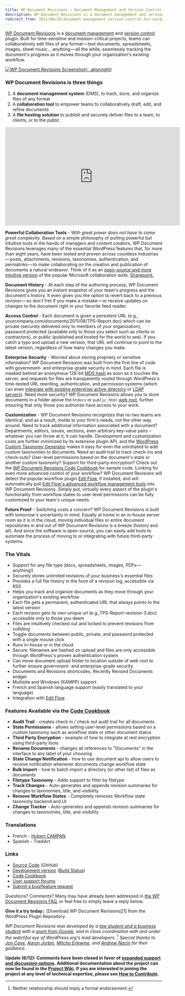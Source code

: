 ```yaml
---
title: WP Document Revisions — Document Management and Version Control for WordPress
description: WP Document Revisions is a document management and version control plugin for the popular content management system, WordPress. Think of it as an open-source and more intuitive version of the popular Microsoft collaboration suite, Sharepoint.
redirect_from: 2011/08/29/document-management-version-control-for-wordpress/
---
```


[WP Document Revisions](http://wordpress.org/extend/plugins/wp-document-revisions/) is a [document management](http://en.wikipedia.org/wiki/Document_management_system) and [version control](http://en.wikipedia.org/wiki/Revision_control) plugin. Built for time-sensitive and mission-critical projects, teams can collaboratively edit files of any format — text documents, spreadsheets, images, sheet music… anything — all the while, seamlessly tracking the document's progress as it moves through your organization's existing workflow.

[![WP Document Revisions Screenshot](https://ben.balter.com/wp-content/uploads/2011/07/wp-document-revisions-screen-shot-300x226.png){: .alignright}](https://ben.balter.com/wp-content/uploads/2011/07/wp-document-revisions-screen-shot.png)

### WP Document Revisions is three things

1. A **document management system** (DMS), to track, store, and organize files of any format
2. A **collaboration tool** to empower teams to collaboratively draft, edit, and refine documents
3. A **file hosting solution** to publish and securely deliver files to a team, to clients, or to the public

<iframe width="560" height="315" src="http://www.youtube.com/embed/VpsTNSiJKis" frameborder="0" allowfullscreen="true" title="Video introduction to WP Document Revisions"></iframe>

**Powerful Collaboration Tools** - *With great power does not have to come great complexity.* Based on a simple philosophy of putting powerful but intuitive tools in the hands of managers and content creators, WP Document Revisions leverages many of the essential WordPress features that, for more than eight years, have been tested and proven across countless industries — posts, attachments, revisions, taxonomies, authentication, and permalinks — to make collaborating on the creation and publication of documents a natural endeavor. Think of it as an [open-source and more intuitive version](https://ben.balter.com/2011/04/04/when-all-you-have-is-a-pair-of-bolt-cutters/) of the popular Microsoft collaboration suite, [Sharepoint.](https://products.office.com/en-US/sharepoint)

**Document History** - At each step of the authoring process, WP Document Revisions gives you an instant snapshot of your team's progress and the document's history. It even gives you the option to revert back to a previous revision — so don't fret if you make a mistake — or receive updates on changes to the document right in your favorite feed reader.

**Access Control** - Each document is given a persistent URL (e.g., yourcompany.com/documents/2011/08/TPS-Report.doc) which can be private (securely delivered only to members of your organization), password protected (available only to those you select such as clients or contractors), or public (published and hosted for the world to see). If you catch a typo and upload a new version, that URL will continue to point to the latest version, regardless of how many changes you make.

**Enterprise Security** - Worried about storing propriety or sensitive information? WP Document Revisions was built from the first line of code with government- and enterprise-grade security in mind. Each file is masked behind an anonymous 128-bit [MD5 hash](http://en.wikipedia.org/wiki/MD5) as soon as it touches the server, and requests for files are transparently routed through WordPress's time-tested URL rewriting, authentication, and permission systems (which can even [integrate with existing enterprise active directory](http://wordpress.org/extend/plugins/active-directory-integration/) or [LDAP servers](http://wordpress.org/extend/plugins/simple-ldap-login/)). Need more security? WP Document Revisions allows you to store documents in a folder above the `htdocs` or `public_html` [web root](http://httpd.apache.org/docs/2.0/mod/core.html#documentroot), further ensuring that only those you authorize have access to your work.

**Customization** - WP Document Revisions recognizes that no two teams are identical, and as a result, molds to your firm's needs, not the other way around. Need to track additional information associated with a document? Departments, editors, issues, sections, even arbitrary key-value pairs – whatever you can throw at it, it can handle. Development and customization costs are further minimized by its extensive plugin API, and the [WordPress Custom Taxonomy Generator](https://generatewp.com/taxonomy/) makes it easy for even the uninitiated to add custom taxonomies to documents. Need an audit trail to track check-ins and check-outs? User-level permissions based on the document's state or another custom taxonomy? Support for third-party encryption? Check out the [WP Document Revisions Code Cookbook](https://github.com/benbalter/WP-Document-Revisions-Code-Cookbook) for sample code. Looking for even more advanced control of your workflow? WP Document Revisions will detect the popular workflow plugin [Edit Flow](http://editflow.org/), if installed, and will automatically pull [Edit Flow's advanced workflow management tools](https://ben.balter.com/2011/10/24/advanced-workflow-management-tools-for-wp-document-revisions/) into WP Document Revisions. Simply put, virtually every aspect of the plugin's functionality from workflow states to user-level permissions can be fully customized to your team's unique needs.

**Future Proof** - Switching costs a concern? WP Document Revisions is built with tomorrow's uncertainty in mind. Equally at home in an in-house server room as it is in the cloud, moving individual files or entire document repositories in and out of WP Document Revisions is a breeze (history and all). And since the software is open-source, you can easily add tools to automate the process of moving to or integrating with future third-party systems.

### The Vitals

* Support for any file type (docs, spreadsheets, images, PDFs — anything!)
* Securely stores unlimited revisions of your business's essential files
* Provides a full file history in the form of a revision log, accessible via RSS
* Helps you track and organize documents as they move through your organization's existing workflow
* Each file gets a permanent, authenticated URL that always points to the latest version
* Each revision gets its own unique url (e.g.,TPS-Report-revision-3.doc) accessible only to those you deem
* Files are intuitively checked out and locked to prevent revisions from colliding
* Toggle documents between public, private, and password protected with a single mouse click
* Runs in-house or in the cloud
* Secure: filenames are hashed on upload and files are only accessible through WordPress's proven authentication system
* Can move document upload folder to location outside of web root to further ensure government- and enterprise-grade security
* Documents and Revisions shortcodes, Recently Revised Documents widget
* Multisite and Windows (XAMPP) support
* French and Spanish language support (easily translated to your language)
* Integration with [Edit Flow](http://editflow.org/)

### Features Available via the [Code Cookbook](https://github.com/benbalter/WP-Document-Revisions-Code-Cookbook)

* **Audit Trail** - creates check in / check out audit trail for all documents
* **State Permissions** - allows setting user-level permissions based on a custom taxonomy such as workflow state or other document status
* **Third Party Encryption** - example of how to integrate at rest encryption using third-party tools
* **Rename Documents** - changes all references to "Documents" in the interface to any label of your choosing
* **State Change Notification** - how to use document api to allow users to receive notification whenever documents change workflow state
* **Bulk Import** - how to batch import a directory (or other list) of files as documents
* **Filetype Taxonomy** - Adds support to filter by filetype
* **Track Changes** - Auto-generates and appends revision summaries for changes to taxonomies, title, and visibility
* **Remove Workflow States** - Completely removes Workflow state taxonomy backend and UI
* **Change Tracker** - Auto-generates and appends revision summaries for changes to taxonomies, title, and visibility

### Translations

* French - [Hubert CAMPAN](http://omnimaki.com/)
* Spanish - TradiArt

### Links

* [Source Code](https://github.com/benbalter/WP-Document-Revisions/) (GitHub)
* [Development version](https://github.com/benbalter/WP-Document-Revisions/tree/develop) ([Build Status](http://travis-ci.org/#!/benbalter/WP-Document-Revisions))
* [Code Cookbook](https://github.com/benbalter/WP-Document-Revisions-Code-Cookbook)
* [User support forums](http://wordpress.org/tags/wp-document-revisions)
* [Submit a bug/feature request](https://github.com/benbalter/WP-Document-Revisions/issues)

Questions? Comments? Many may have already been addressed in [the WP Document Revisions FAQ](http://wordpress.org/extend/plugins/wp-document-revisions/faq/), or feel free to simply leave a reply below.

**Give it a try today:**: [Download WP Document Revisions][1] from the WordPress Plugin Repository

*WP Document Revisions was developed by a [law student and a business student](https://ben.balter.com) with a [grant from Google](http://code.google.com/soc/), and in close coordination with and under the watchful eye of WordPress.org's lead developers.* [^1] *Special thanks to [Jon Cave](http://joncave.co.uk/), [Aaron Jorbin](http://aaron.jorb.in/), [Mitcho Erlewine](http://mitcho.com/), and [Andrew Nacin](http://andrewnacin.com/) for their guidance.*

**Update (6/12): Comments have been closed in favor of [expanded support and discussion options](https://github.com/benbalter/WP-Document-Revisions/wiki/Where-to-get-Support-or-Report-an-Issue). Additional documentation about the project can now be found in the [Project Wiki](https://github.com/benbalter/WP-Document-Revisions/wiki). If you are interested in joining the project at any level of technical expertise, please see [How to Contribute](https://github.com/benbalter/WP-Document-Revisions/wiki/How-to-Contribute).**

[^1]: Neither relationship should imply a formal endorsement.
